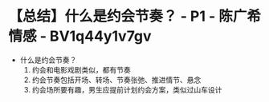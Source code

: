 # 【总结】什么是约会节奏？ - P1 - 陈广希情感 - BV1q44y1v7gv

-   什么是约会节奏？
    1.  约会和电影戏剧类似，都有节奏
    2.  约会节奏包括开场、转场、节奏张弛、推进情节、悬念
    3.  约会场所要有趣，男生应提前计划约会方案，类似过山车设计